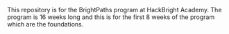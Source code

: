 This repository is for the BrightPaths program at HackBright Academy. The program is 16 weeks long and this is for the first 8 weeks of the program which are the foundations.
